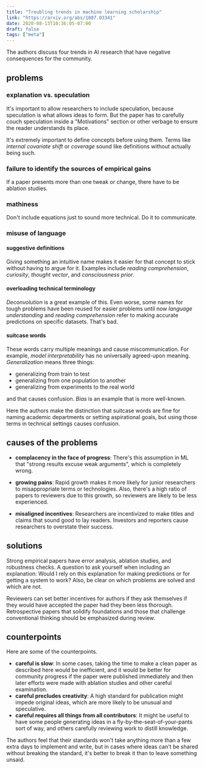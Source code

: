 ```yaml
---
title: "Troubling trends in machine learning scholarship"
link: "https://arxiv.org/abs/1807.03341"
date: 2020-08-13T10:36:05-07:00
draft: false
tags: ["meta"]
---
```


The authors discuss four trends in AI research that have negative consequences for the community.

## problems

### explanation vs. speculation

It's important to allow researchers to include speculation, because speculation is what allows ideas to form. But the paper has to carefully couch speculation inside a "Motivations" section or other verbage to ensure the reader understands its place.

It's extremely important to define concepts before using them. Terms like *internal covariate shift* or *coverage* sound like definitions without actually being such.

### failure to identify the sources of empirical gains

If a paper presents more than one tweak or change, there have to be ablation studies.

### mathiness

Don't include equations just to sound more technical. Do it to communicate.

### misuse of language

#### suggestive definitions

Giving something an intuitive name makes it easier for that concept to stick without having to argue for it. Examples include *reading comprehension*, *curiosity*, *thought vector*, and *consciousness prior*.

#### overloading technical terminology

*Deconvolution* is a great example of this. Even worse, some names for tough problems have been reused for easier problems until now *language understanding* and *reading comprehension* refer to making accurate predictions on specific datasets. That's bad.

#### suitcase words

These words carry multiple meanings and cause miscommunication. For example, *model interpretability* has no universally agreed-upon meaning. *Generalization* means three things:

- generalizing from train to test
- generalizing from one population to another
- generalizing from experiments to the real world

and that causes confusion. *Bias* is an example that is more well-known.

Here the authors make the distinction that suitcase words are fine for naming academic departments or setting aspirational goals, but using those terms in technical settings causes confusion.

## causes of the problems

- **complacency in the face of progress**: There's this assumption in ML that "strong results excuse weak arguments", which is completely wrong.

- **growing pains**: Rapid growth makes it more likely for junior researchers to misappropriate terms or technologies. Also, there's a high ratio of papers to reviewers due to this growth, so reviewers are likely to be less experienced.
- **misaligned incentives**: Researchers are incentivized to make titles and claims that sound good to lay readers. Investors and reporters cause researchers to overstate their success.

## solutions

Strong empirical papers have error analysis, ablation studies, and robustness checks. A question to ask yourself when including an explanation: Would I rely on this explanation for making predictions or for getting a system to work? Also, be clear on which problems are solved and which are not.

Reviewers can set better incentives for authors if they ask themselves if they would have accepted the paper had they been less thorough. Retrospective papers that solidify foundations and those that challenge conventional thinking should be emphasized during review.

## counterpoints

Here are some of the counterpoints.

- **careful is slow**: In some cases, taking the time to make a clean paper as described here would be inefficient, and it would be better for community progress if the paper were published immediately and then later efforts were made with ablation studies and other careful examination.
- **careful precludes creativity**: A high standard for publication might impede original ideas, which are more likely to be unusual and speculative.
- **careful requires all things from all contributors**: It might be useful to have some people generating ideas in a fly-by-the-seat-of-your-pants sort of way, and others carefully reviewing work to distill knowledge.

The authors feel that their standards won't take anything more than a few extra days to implement and write, but in cases where ideas can't be shared without breaking the standard, it's better to break it than to leave something unsaid.

